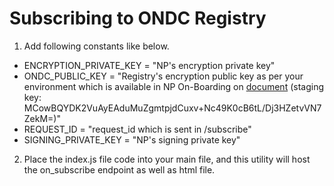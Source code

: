 
# Subscribing to ONDC Registry

1. Add following constants like below.

- ENCRYPTION_PRIVATE_KEY = "NP's encryption private key"
- ONDC_PUBLIC_KEY = "Registry's encryption public key as per your environment which is available in NP On-Boarding on [document](https://github.com/ONDC-Official/developer-docs/blob/main/registry/Onboarding%20of%20Participants.md) (staging key: MCowBQYDK2VuAyEAduMuZgmtpjdCuxv+Nc49K0cB6tL/Dj3HZetvVN7ZekM=)" 
- REQUEST_ID = "request_id which is sent in /subscribe"
- SIGNING_PRIVATE_KEY = "NP's signing private key"


2. Place the index.js file code into your main file, and this utility will host the on_subscribe endpoint as well as html file.
